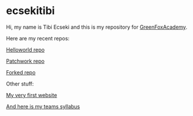 # ecsekitibi

Hi, my name is Tibi Ecseki and this is my repository for [GreenFoxAcademy](https://greenfoxacademy.com).

Here are my recent repos: 

[Helloworld repo](https://github.com/ecsekitibi/helloworld.git)

[Patchwork repo](https://github.com/ecsekitibi/patchwork.git)

[Forked repo](https://github.com/ecsekitibi/git-lesson-repository.git)

Other stuff:

[My very first website](https://ecsekitibi.github.io)

[And here is my teams syllabus](https://github.com/green-fox-academy/coffee-syllabus)
